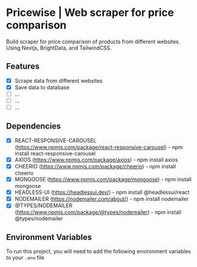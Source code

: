 # Pricewise | Web scraper for price comparison

Build scraper for price comparison of products from different websites. Using Nextjs, BrightData, and TailwindCSS.

## Features

-  [x] Scrape data from different websites
-  [x] Save data to database
-  [ ] ...
-  [ ] ...
-  [ ] ...

## Dependencies

-  [x] REACT-RESPONSIVE-CAROUSEL (https://www.npmjs.com/package/react-responsive-carousel) - npm install react-responsive-carousel
-  [x] AXIOS (https://www.npmjs.com/package/axios) - npm install axios
-  [x] CHEERIO (https://www.npmjs.com/package/cheerio) - npm install cheerio
-  [x] MONGOOSE (https://www.npmjs.com/package/mongoose) - npm install mongoose
-  [x] HEADLESS-UI (https://headlessui.dev/) - npm install @headlessui/react
-  [x] NODEMAILER (https://nodemailer.com/about/) - npm install nodemailer
-  [x] @TYPES/NODEMAILER (https://www.npmjs.com/package/@types/nodemailer) - npm install @types/nodemailer

## Environment Variables

To run this project, you will need to add the following environment variables to your `.env` file
